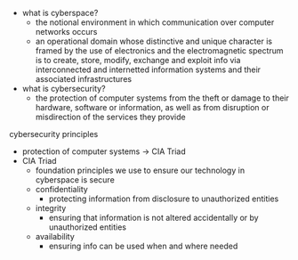 - what is cyberspace?
	- the notional environment in which communication over computer networks occurs
	- an operational domain whose distinctive and unique character is framed by the use of electronics and the electromagnetic spectrum is to create, store, modify, exchange and exploit info via interconnected and internetted information systems and their associated infrastructures
- what is cybersecurity?
	- the protection of computer systems from the theft or damage to their hardware, software or information, as well as from disruption or misdirection of the services they provide

cybersecurity principles
- protection of computer systems -> CIA Triad
- CIA Triad
	- foundation principles we use to ensure our technology in cyberspace is secure
	- confidentiality
		- protecting information from disclosure to unauthorized entities
	- integrity
		- ensuring that information is not altered accidentally or by unauthorized entities
	- availability
		- ensuring info can be used when and where needed